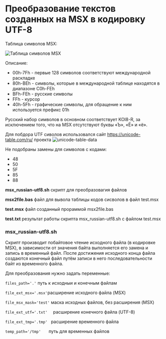 # Преобразование текстов созданных на MSX в кодировку UTF-8
Таблица символов MSX:

![Таблица символов MSX](https://www.msx.org/wiki/images/e/e0/MSX_font-russian.png)

Описание:
* 00h-7Fh - первые 128 символов соответствуют международной раскладке
* 80h-BEh - символы, которые в международной таблице находятся в диапазоне C0h-FEh
* BFh-FEh - русские символы
* FFh - курсор
* 40h-5Fh - графические символы, для обращение к ним используется префикс 01h

Русский набор символов в основном соответствует KOI8-R, за исключением того, что на MSX отсутствуют буквы «Ъ», «Ё» и «ё». 

Для побдора UTF сиволов использовался сайт https://unicode-table.com/ru/ проекта ![unicode-table-data](https://github.com/unicode-table/unicode-table-data)

Не подобраны замены для символов с кодами:
* 48
* 50
* 5F
* 85
* 88 


**msx_russian-utf8.sh** скрипт для преобразовагия файлов

**msx2file.bas** файл для вывола таблицы кодов сисволов в файл test.msx

**test.msx** файл созданный прораммой msx2file.bas

**test.txt** результат работы скрипта msx_russian-utf8.sh с файлом test.msx

### msx_russian-utf8.sh

Скрипт производит побайтовое чтение исходного файла (в кодировке MSX), в зависимости от значения байта выполняется его замена и запись в временный файл. После достижения исходного конца файла создаются конечный файл путём записи в него последовательности байт из временного файла.

Для преобразования нужно задать переменные:

` files_path='.' `		путь к исходныи и конечным файлам

` file_ext_msx='.msx' `расширение исходного файла (MSX)

` file_msx_mask='test' `	маска исходных файлов, без расширения (MSX)

` file_ext_utf='.txt'	` расширение конечного файла (UTF-8)

`file_ext_tmp='.tmp' `	расширение временного файла

`temp_path='/tmp'	` путь для временных файлов

                                                        
